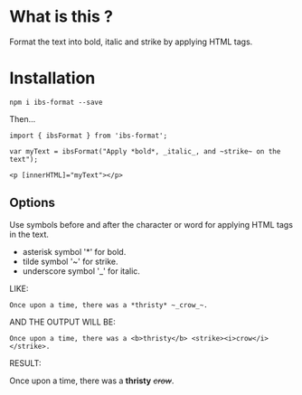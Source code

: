 # What is this ?

Format the text into bold, italic and strike by applying HTML tags.

# Installation

`npm i ibs-format --save`

Then...

```
import { ibsFormat } from 'ibs-format';

var myText = ibsFormat("Apply *bold*, _italic_, and ~strike~ on the text");

<p [innerHTML]="myText"></p>

```

## Options

Use symbols before and after the character or word for applying HTML tags in the text.

* asterisk symbol '*' for bold.
* tilde symbol '~' for strike.
* underscore symbol '_' for italic.

LIKE:
```
Once upon a time, there was a *thristy* ~_crow_~.

```
AND THE OUTPUT WILL BE:
```
Once upon a time, there was a <b>thristy</b> <strike><i>crow</i></strike>.

```
RESULT:

Once upon a time, there was a <b>thristy</b> <strike><i>crow</i></strike>.

